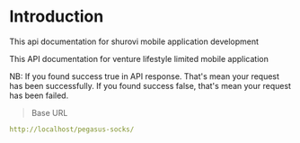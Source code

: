 # Introduction

This api documentation for shurovi mobile application development

This API documentation for venture lifestyle limited mobile application
<aside>NB: If you found success true in API response. That's mean your request has been successfully. If you found success false, that's mean your request has been failed.</aside>

> Base URL

```yaml
http://localhost/pegasus-socks/
```